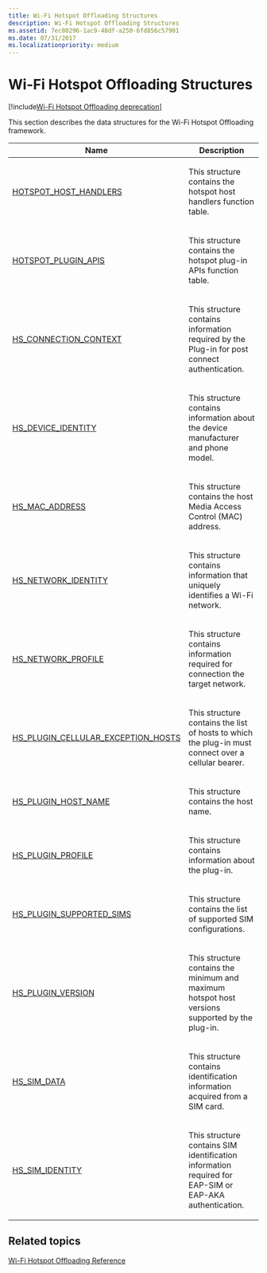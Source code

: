 ```yaml
---
title: Wi-Fi Hotspot Offloading Structures
description: Wi-Fi Hotspot Offloading Structures
ms.assetid: 7ec80296-1ac9-48df-a250-6fd856c57901
ms.date: 07/31/2017
ms.localizationpriority: medium
---
```


# Wi-Fi Hotspot Offloading Structures

[!include[Wi-Fi Hotspot Offloading deprecation](wi-fi-hotspot-offloading-deprecation.md)]

This section describes the data structures for the Wi-Fi Hotspot Offloading framework.

<table>
<colgroup>
<col width="50%" />
<col width="50%" />
</colgroup>
<thead>
<tr class="header">
<th>Name</th>
<th>Description</th>
</tr>
</thead>
<tbody>
<tr class="odd">
<td><p><a href="hotspot-host-handlers.md" data-raw-source="[HOTSPOT_HOST_HANDLERS](hotspot-host-handlers.md)">HOTSPOT_HOST_HANDLERS</a></p></td>
<td><p>This structure contains the hotspot host handlers function table.</p></td>
</tr>
<tr class="even">
<td><p><a href="hotspot-plugin-apis.md" data-raw-source="[HOTSPOT_PLUGIN_APIS](hotspot-plugin-apis.md)">HOTSPOT_PLUGIN_APIS</a></p></td>
<td><p>This structure contains the hotspot plug-in APIs function table.</p></td>
</tr>
<tr class="odd">
<td><p><a href="hs-connection-context.md" data-raw-source="[HS_CONNECTION_CONTEXT](hs-connection-context.md)">HS_CONNECTION_CONTEXT</a></p></td>
<td><p>This structure contains information required by the Plug-in for post connect authentication.</p></td>
</tr>
<tr class="even">
<td><p><a href="hs-device-identity.md" data-raw-source="[HS_DEVICE_IDENTITY](hs-device-identity.md)">HS_DEVICE_IDENTITY</a></p></td>
<td><p>This structure contains information about the device manufacturer and phone model.</p></td>
</tr>
<tr class="odd">
<td><p><a href="hs-mac-address.md" data-raw-source="[HS_MAC_ADDRESS](hs-mac-address.md)">HS_MAC_ADDRESS</a></p></td>
<td><p>This structure contains the host Media Access Control (MAC) address.</p></td>
</tr>
<tr class="even">
<td><p><a href="hs-network-identity.md" data-raw-source="[HS_NETWORK_IDENTITY](hs-network-identity.md)">HS_NETWORK_IDENTITY</a></p></td>
<td><p>This structure contains information that uniquely identifies a Wi-Fi network.</p></td>
</tr>
<tr class="odd">
<td><p><a href="hs-network-profile.md" data-raw-source="[HS_NETWORK_PROFILE](hs-network-profile.md)">HS_NETWORK_PROFILE</a></p></td>
<td><p>This structure contains information required for connection the target network.</p></td>
</tr>
<tr class="even">
<td><p><a href="hs-plugin-cellular-exception-hosts.md" data-raw-source="[HS_PLUGIN_CELLULAR_EXCEPTION_HOSTS](hs-plugin-cellular-exception-hosts.md)">HS_PLUGIN_CELLULAR_EXCEPTION_HOSTS</a></p></td>
<td><p>This structure contains the list of hosts to which the plug-in must connect over a cellular bearer.</p></td>
</tr>
<tr class="odd">
<td><p><a href="hs-plugin-host-name.md" data-raw-source="[HS_PLUGIN_HOST_NAME](hs-plugin-host-name.md)">HS_PLUGIN_HOST_NAME</a></p></td>
<td><p>This structure contains the host name.</p></td>
</tr>
<tr class="even">
<td><p><a href="hs-plugin-profile.md" data-raw-source="[HS_PLUGIN_PROFILE](hs-plugin-profile.md)">HS_PLUGIN_PROFILE</a></p></td>
<td><p>This structure contains information about the plug-in.</p></td>
</tr>
<tr class="odd">
<td><p><a href="hs-plugin-supported-sims.md" data-raw-source="[HS_PLUGIN_SUPPORTED_SIMS](hs-plugin-supported-sims.md)">HS_PLUGIN_SUPPORTED_SIMS</a></p></td>
<td><p>This structure contains the list of supported SIM configurations.</p></td>
</tr>
<tr class="even">
<td><p><a href="hs-plugin-version.md" data-raw-source="[HS_PLUGIN_VERSION](hs-plugin-version.md)">HS_PLUGIN_VERSION</a></p></td>
<td><p>This structure contains the minimum and maximum hotspot host versions supported by the plug-in.</p></td>
</tr>
<tr class="odd">
<td><p><a href="hs-sim-data.md" data-raw-source="[HS_SIM_DATA](hs-sim-data.md)">HS_SIM_DATA</a></p></td>
<td><p>This structure contains identification information acquired from a SIM card.</p></td>
</tr>
<tr class="even">
<td><p><a href="hs-sim-identity.md" data-raw-source="[HS_SIM_IDENTITY](hs-sim-identity.md)">HS_SIM_IDENTITY</a></p></td>
<td><p>This structure contains SIM identification information required for EAP-SIM or EAP-AKA authentication.</p></td>
</tr>
</tbody>
</table>

 

## Related topics
[Wi-Fi Hotspot Offloading Reference](wi-fi-hotspot-offloading-reference.md)  



